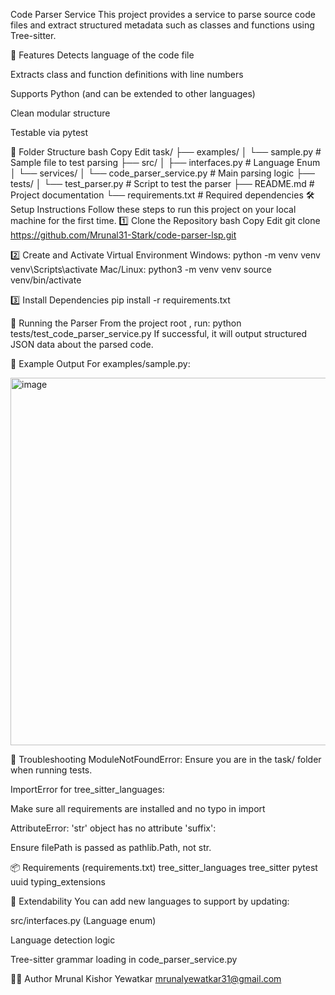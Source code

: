 Code Parser Service
This project provides a service to parse source code files and extract structured metadata such as classes and functions using Tree-sitter.

🚀 Features
Detects language of the code file

Extracts class and function definitions with line numbers

Supports Python (and can be extended to other languages)

Clean modular structure

Testable via pytest

📁 Folder Structure
bash
Copy
Edit
task/
├── examples/
│   └── sample.py              # Sample file to test parsing
├── src/
│   ├── interfaces.py          # Language Enum
│   └── services/
│       └── code_parser_service.py   # Main parsing logic
├── tests/
│   └── test_parser.py         # Script to test the parser
├── README.md                  # Project documentation
└── requirements.txt           # Required dependencies
🛠️ Setup Instructions
Follow these steps to run this project on your local machine for the first time.
1️⃣ Clone the Repository
bash
Copy
Edit
git clone https://github.com/Mrunal31-Stark/code-parser-lsp.git

2️⃣ Create and Activate Virtual Environment
Windows:
python -m venv venv
venv\Scripts\activate
Mac/Linux:
python3 -m venv venv
source venv/bin/activate

3️⃣ Install Dependencies
pip install -r requirements.txt

🧪 Running the Parser
From the project root , run:
python tests/test_code_parser_service.py
If successful, it will output structured JSON data about the parsed code.

🧾 Example Output
For examples/sample.py:

<img width="763" height="588" alt="image" src="https://github.com/user-attachments/assets/953edd12-5c7f-4705-80b3-18310e329a72" />

🧰 Troubleshooting
ModuleNotFoundError: Ensure you are in the task/ folder when running tests.

ImportError for tree_sitter_languages:

Make sure all requirements are installed and no typo in import

AttributeError: 'str' object has no attribute 'suffix':

Ensure filePath is passed as pathlib.Path, not str.

📦 Requirements (requirements.txt)
tree_sitter_languages
tree_sitter
pytest
uuid
typing_extensions

🧠 Extendability
You can add new languages to support by updating:

src/interfaces.py (Language enum)

Language detection logic

Tree-sitter grammar loading in code_parser_service.py


👨‍💻 Author
Mrunal Kishor Yewatkar
mrunalyewatkar31@gmail.com

